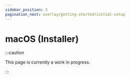 ```yaml
---
sidebar_position: 3
pagination_next: overlay/getting-started/initial-setup
---
```


# macOS (Installer)

:::caution

This page is currently a work in progress.

:::
